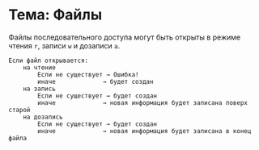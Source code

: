 # Тема: Файлы

Файлы последовательного доступа могут быть открыты в режиме чтения `r`, записи `w` и дозаписи `a`.

```
Если файл открывается:
    на чтение
        Если не существует → Ошибка!
        иначе             → будет создан
    на запись
        Если не существует → будет создан
        иначе             → новая информация будет записана поверх старой
    на дозапись
        Если не существует → будет создан
        иначе             → новая информация будет записана в конец файла
```
